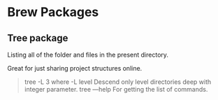# Brew Packages

## Tree package

Listing all of the folder and files in the present directory.

Great for just sharing project structures online.

> tree -L 3 where -L level Descend only level directories deep with integer parameter. tree —help For getting the list of commands.

